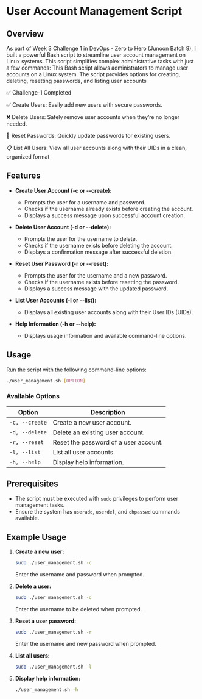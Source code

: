 
# User Account Management Script

## Overview
As part of Week 3 Challenge 1 in DevOps - Zero to Hero (Junoon Batch 9), I built a powerful Bash script to streamline user account management on Linux systems. This script simplifies complex administrative tasks with just a few commands:
This Bash script allows administrators to manage user accounts on a Linux system. The script provides options for creating, deleting, resetting passwords, and listing user accounts

✅ Challenge-1 Completed 

✅ Create Users: Easily add new users with secure passwords.

❌ Delete Users: Safely remove user accounts when they’re no longer needed.

🔑 Reset Passwords: Quickly update passwords for existing users.

📋 List All Users: View all user accounts along with their UIDs in a clean, organized format

## Features
- **Create User Account (-c or --create):**
  - Prompts the user for a username and password.
  - Checks if the username already exists before creating the account.
  - Displays a success message upon successful account creation.

- **Delete User Account (-d or --delete):**
  - Prompts the user for the username to delete.
  - Checks if the username exists before deleting the account.
  - Displays a confirmation message after successful deletion.

- **Reset User Password (-r or --reset):**
  - Prompts the user for the username and a new password.
  - Checks if the username exists before resetting the password.
  - Displays a success message with the updated password.

- **List User Accounts (-l or --list):**
  - Displays all existing user accounts along with their User IDs (UIDs).

- **Help Information (-h or --help):**
  - Displays usage information and available command-line options.

## Usage
Run the script with the following command-line options:

```sh
./user_management.sh [OPTION]
```

### Available Options
| Option      | Description                                     |
|------------|---------------------------------|
| `-c, --create`  | Create a new user account.   |
| `-d, --delete`  | Delete an existing user account. |
| `-r, --reset`   | Reset the password of a user account. |
| `-l, --list`    | List all user accounts. |
| `-h, --help`    | Display help information. |

## Prerequisites
- The script must be executed with `sudo` privileges to perform user management tasks.
- Ensure the system has `useradd`, `userdel`, and `chpasswd` commands available.

## Example Usage
1. **Create a new user:**
   ```sh
   sudo ./user_management.sh -c
   ```
   Enter the username and password when prompted.

2. **Delete a user:**
   ```sh
   sudo ./user_management.sh -d
   ```
   Enter the username to be deleted when prompted.

3. **Reset a user password:**
   ```sh
   sudo ./user_management.sh -r
   ```
   Enter the username and new password when prompted.

4. **List all users:**
   ```sh
   sudo ./user_management.sh -l
   ```

5. **Display help information:**
   ```sh
   ./user_management.sh -h
   ```


